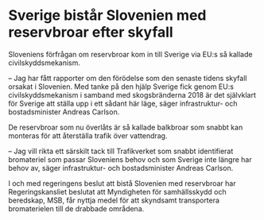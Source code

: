 # Sverige bistår Slovenien med reservbroar efter skyfall

Sloveniens förfrågan om reservbroar kom in till Sverige via EU:s så kallade civilskyddsmekanism.

– Jag har fått rapporter om den förödelse som den senaste tidens skyfall orsakat i Slovenien. Med tanke på den hjälp Sverige fick genom EU:s civilskyddsmekanism i samband med skogsbränderna 2018 är det självklart för Sverige att ställa upp i ett sådant här läge, säger infrastruktur\- och bostadsminister Andreas Carlson.

De reservbroar som nu överlåts är så kallade balkbroar som snabbt kan monteras för att återställa trafik över vattendrag.

– Jag vill rikta ett särskilt tack till Trafikverket som snabbt identifierat bromateriel som passar Sloveniens behov och som Sverige inte längre har behov av, säger infrastruktur\- och bostadsminister Andreas Carlson.

I och med regeringens beslut att bistå Slovenien med reservbroar har Regeringskansliet beslutat att Myndigheten för samhällsskydd och beredskap, MSB, får nyttja medel för att skyndsamt transportera bromaterielen till de drabbade områdena.

